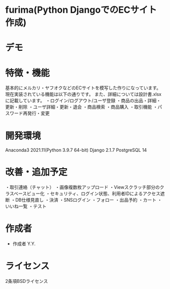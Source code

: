# furima(Python DjangoでのECサイト作成)

# デモ



# 特徴・機能
基本的にメルカリ・ヤフオクなどのECサイトを模写した作りになっています。
現在実装されている機能は以下の通りです。
また、詳細については設計書.xlsxに記載しています。
・ログイン/ログアウト/ユーザ登録
・商品の出品・詳細・更新・削除
・ユーザ詳細・更新・退会
・商品検索
・商品購入
・取引機能
・パスワード再発行・変更

# 開発環境
Anaconda3 2021.11(Python 3.9.7 64-bit)
Django 2.1.7
PostgreSQL 14

# 改善・追加予定
・取引連絡（チャット）
・画像複数枚アップロード
・Viewスクラッチ部分のクラスベースビュー化
・セキュリティ、ログイン状態、利用者IDによるアクセス遮断
・DB仕様見直し
・決済
・SNSログイン
・フォロー
・出品予約
・カート
・いいね一覧
・テスト

# 作成者
* 作成者 Y.Y.

# ライセンス
2条項BSDライセンス
